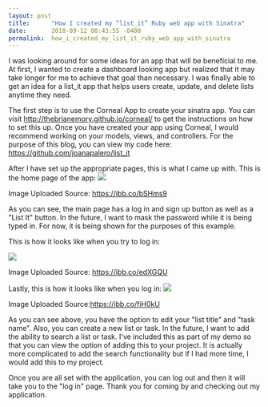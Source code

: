```yaml
---
layout: post
title:      "How I created my “list_it” Ruby web app with Sinatra"
date:       2018-09-12 08:43:55 -0400
permalink:  how_i_created_my_list_it_ruby_web_app_with_sinatra
---
```



I was looking around for some ideas for an app that will be beneficial to me. At first, I wanted to create a dashboard looking app but realized that it may take longer for me to achieve that goal than necessary. I was finally able to get an idea for a list_it app that helps users create, update, and delete lists anytime they need.


The first step is to use the Corneal App to create your sinatra app. You can visit http://thebrianemory.github.io/corneal/ to get the instructions on how to set this up. Once you have created your app using Corneal, I would recommend working on your models, views, and controllers. For the purpose of this blog, you can view my code here: https://github.com/joanapalero/list_it

After I have set up the appropriate pages, this is what I came up with. This is the home page of the app:
![](https://image.ibb.co/d8aHzp/List_It_Homepage.png)

Image Uploaded Source: https://ibb.co/bSHms9

As you can see, the main page has a log in and sign up button as well as a "List It" button. In the future, I want  to mask the password while it is being typed in. For now, it is being shown for the purposes of this example.

This is how it looks like when you try to log in:

![](https://image.ibb.co/jJ3eep/List_It_Log_In.png)

Image Uploaded Source: https://ibb.co/edXGQU

Lastly, this is how it looks like when you log in:
![](https://image.ibb.co/egYHX9/List_It_Signed_In.png)

Image Uploaded Source:https://ibb.co/fiH0kU

As you can see above, you have the option to edit your "list title" and "task name". Also, you can create a new list or task. In the future, I want to add the ability to search a list or task. I've included this as part of my demo so that you can view the option of adding this to your project. It is actually more complicated to add the search functionality but if I had more time, I would add this to my project.

Once you are all set with the application, you can log out and then it will take you to the "log in" page. Thank you for coming by and checking out my application.

